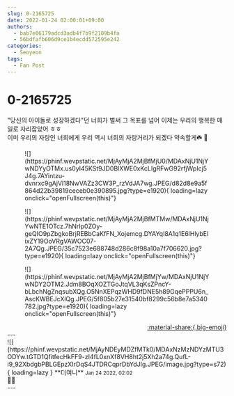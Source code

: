 ```yaml
---
slug: 0-2165725
date: 2022-01-24 02:00:01+09:00
authors:
  - bab7e06179adcd3adb4f7b9f2109b4fa
  - 56bdfafb606d9ce1b4ecdd572595e242
categories:
  - Seoyeon
tags:
  - Fan Post
---
```


# 0-2165725

<div class="post-container" markdown="1">
<div class="content-container md-sidebar__scrollwrap" markdown="1">

"당신의 아이돌로 성장하겠다"던 너희가 벌써 그 목표를 넘어 이제는 우리의 행복한 매일로 자리잡았어 ㅎㅎ<br>이미 우리의 자랑인 너희에게 우리 역시 너희의 자랑거리가 되겠다 약속할게☘️ 🤙
<figure markdown="1">
![](https://phinf.wevpstatic.net/MjAyMjA2MjBfMjU0/MDAxNjU1NjYwNDYyOTMx.us0yI45KSt9JD0BlXWE0xKcLIgRFwG92rfjWpIcj5J4g.7AYintzu-dvnrxc9gAjVl18NwVAZz3CW3P_rzVdJA7wg.JPEG/d82d8e9a5f864d22b39819ceceb0e390895.jpg?type=e1920){ loading=lazy onclick="openFullscreen(this)"}
</figure>

<figure markdown="1">
![](https://phinf.wevpstatic.net/MjAyMjA2MjBfMTMw/MDAxNjU1NjYwNTE1OTcz.7hNrIp0ZOy-geQIO9pZbgkoBrjREBbCaKfFN_Xojemcg.DYAYqI8A1q1E6lHlybElixZY19OoVRgVAWOC07-2A7Qg.JPEG/35c7523e688748d286c8f98a10a7f706620.jpg?type=e1920){ loading=lazy onclick="openFullscreen(this)"}
</figure>

<figure markdown="1">
![](https://phinf.wevpstatic.net/MjAyMjA2MjBfMjYw/MDAxNjU1NjYwNDY2OTM2.Jdm8BOqXOZTGoJtqVL3qKsZPncY-bLbchNgZnqsubXQg.O5NnXEPqzWHD9fDNE5h89GqePPPU6n_AscKWBEJcXlQg.JPEG/5f805b27e31540bf8299c56b8e7a5340782.jpg?type=e1920){ loading=lazy onclick="openFullscreen(this)"}
</figure>


</div>
</div>

<div style="text-align: right;" markdown="1">
<a href="https://weverse.io/fromis9/fanpost/0-2165725" style="text-align: right;">:material-share:{.big-emoji}</a>
</div>
---

<div class="comments-container md-sidebar__scrollwrap" markdown="1">
<div class="comment" markdown="1">
<div class='id-container' markdown="1">
![](https://phinf.wevpstatic.net/MjAyNDEyMDZfMTk0/MDAxNzMzNDYzMTU3ODYw.tGTD1QfitfecHkFF9-zI4fL0xnXf8VH8ht2j5Xh2a74g.QufL-i9_92XbdgbPBLGEpzXIrDqS4JTDRCqprDbYdJIg.JPEG/image.jpg?type=s72){ loading=lazy }
**<span class="artist">더여니</span>** <small>Jan 24 2022, 02:02</small><br>
</div>
<div class='comment-body' markdown="1">
🥺🤙
</div>
</div>
</div>
---
